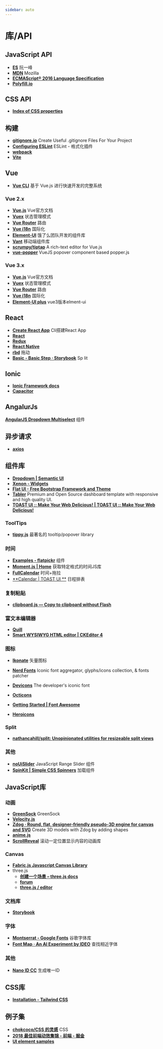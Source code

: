 ```yaml
---
sidebar: auto
---
```


# 库/API

## JavaScript API

- [**ES**](https://es6.ruanyifeng.com/#README) 阮一峰
- [**MDN**](https://developer.mozilla.org/zh-CN/docs/Web/JavaScript/Reference) Mozilla
- [**ECMAScript® 2016 Language Specification**](https://ecma-international.org/ecma-262/7.0/#sec-samevaluezero) 
- [**Polyfill.io**](https://polyfill.io/v3/url-builder/)

## CSS API

- [**Index of CSS properties**](https://www.w3.org/Style/CSS/all-properties.en.html)

## 构建

- [**gitignore.io**](https://www.toptal.com/developers/gitignore) Create Useful .gitignore Files For Your Project
- [**Configuring ESLint**](https://cn.eslint.org/docs/user-guide/configuring) ESLint - 格式化插件
- [**webpack**](https://webpack.docschina.org/concepts/)
- [**Vite**](https://cn.vitejs.dev/config/)

## Vue

- [**Vue CLI**](https://cli.vuejs.org/zh/guide/) 基于 Vue.js 进行快速开发的完整系统

### Vue 2.x

- [**Vue.js**](https://cn.vuejs.org/v2/guide/) Vue官方文档  
- [**Vuex**](https://vuex.vuejs.org/zh/) 状态管理模式 
- [**Vue Router**](https://router.vuejs.org/zh/installation.html) 路由 
- [**Vue i18n**](https://kazupon.github.io/vue-i18n/zh/started.html#html) 国际化 
- [**Element-UI**](http://element-cn.eleme.io/#/zh-CN) 饿了么团队开发的组件库 
- [**Vant**](https://vant-contrib.gitee.io/vant/#/zh-CN/pull-refresh) 移动端组件库
- [**scrumpy/tiptap**](https://github.com/scrumpy/tiptap?utm_source=gold_browser_extension)  A rich-text editor for Vue.js
- [**vue-popper**](https://robinck.github.io/vue-popper/)  VueJS popover component based popper.js

### Vue 3.x

- [**Vue.js**](https://v3.cn.vuejs.org/guide/installation.html) Vue官方文档 
- [**Vuex**](https://next.vuex.vuejs.org/guide/#the-simplest-store) 状态管理模式
- [**Vue Router**](https://next.router.vuejs.org/zh/installation.html#%E7%9B%B4%E6%8E%A5%E4%B8%8B%E8%BD%BD-cdn) 路由
- [**Vue i18n**](https://vue-i18n-next.intlify.dev/installation.html#with-a-bundler) 国际化
- [**Element-UI plus**](https://element-plus.gitee.io/#/zh-CN/component/i18n) vue3版本elment-ui
## React

- [**Create React App**](https://create-react-app.dev/docs/getting-started) Cli搭建React App
- [**React**](https://zh-hans.reactjs.org/)
- [**Redux**](https://redux.js.org/)
- [**React Native**](https://reactnative.dev/docs/environment-setup)
- [**rbd**](https://react-beautiful-dnd.netlify.app/?path=/story/single-vertical-list--basic) 拖动
- [**Basic - Basic Step ⋅ Storybook**](https://tomkp.github.io/react-split-pane/?path=/story/basic--basic-step) Sp lit

## Ionic

- [**Ionic Framework docs**](https://ionicframework.com/docs)
- [**Capacitor**](https://capacitorjs.com/)

## AngalurJs

[**AngularJS Dropdown Multiselect**](http://dotansimha.github.io/angularjs-dropdown-multiselect/docs/#/main) 组件

## 异步请求

- [**axios**](https://github.com/axios/axios?utm_source=gold_browser_extension)

## 组件库

- [**Dropdown | Semantic UI**](https://semantic-ui.com/modules/dropdown.html#/examples)
- [**Xenon - Widgets**](https://themes.laborator.co/xenon/ui/widgets/)
- [**Flat UI - Free Bootstrap Framework and Theme**](http://designmodo.github.io/Flat-UI/)
- [**Tabler**](https://preview.tabler.io/index.html) Premium and Open Source dashboard template with responsive and high quality UI.
- [**TOAST UI :: Make Your Web Delicious! | TOAST UI :: Make Your Web Delicious!**](https://ui.toast.com/)

### ToolTips

- [**tippy.js**](https://github.com/atomiks/tippyjs) 最著名的 tooltip/popover library

### 时间

- [**Examples - flatpickr**](https://flatpickr.js.org/examples/) 组件
- [**Moment.js | Home**](https://momentjs.com/) 获取特定格式的时间JS库
- [**FullCalendar**](https://fullcalendar.io/docs/getting-started) 时间+拖拉
- [**Calendar | TOAST UI **](https://ui.toast.com/tui-calendar) 日程排表

### 复制粘贴

- [**clipboard.js — Copy to clipboard without Flash**](https://clipboardjs.com/)

### 富文本编辑器

- [**Quill**](https://quilljs.com/)
- [**Smart WYSIWYG HTML editor | CKEditor 4**](https://ckeditor.com/ckeditor-4/)

### 图标

- [**Ikonate**](https://www.ikonate.com/#content) 矢量图标
- [**Nerd Fonts**](https://www.nerdfonts.com/) Iconic font aggregator, glyphs/icons collection, & fonts patcher
- [**Devicons**](http://vorillaz.github.io/devicons/#/main) The developer's iconic font
- [**Octicons**](https://primer.style/octicons/)
- [**Getting Started | Font Awesome**](https://fontawesome.com/how-to-use/on-the-web/setup/getting-started?using=web-fonts-with-css)

- [**Heroicons**](https://heroicons.com/)

### Split

- [**nathancahill/split: Unopinionated utilities for resizeable split views**](https://github.com/nathancahill/split)

### 其他

- [**noUiSlider**](https://refreshless.com/nouislider/) JavaScript Range Slider 组件
- [**SpinKit | Simple CSS Spinners**](https://tobiasahlin.com/spinkit/) 加载组件

## JavaScript库

### 动画

- [**GreenSock**](https://greensock.com/docs/) GreenSock
- [**Velocity.js**](http://velocityjs.org/)
- [**Zdog · Round, flat, designer-friendly pseudo-3D engine for canvas and SVG**](https://zzz.dog/) Create 3D models with Zdog by adding shapes
- [**anime.js**](https://animejs.com/documentation/#array)
- [**ScrollReveal**](https://scrollrevealjs.org/guide/hello-world.html) 滚动一定位置显示内容的动画库

### Canvas

- [**Fabric.js Javascript Canvas Library**](http://fabricjs.com/)
- three.js
  - [**创建一个场景 – three.js docs**](https://threejs.org/docs/index.html#manual/zh/introduction/Creating-a-scene)
  - [**forum**](https://discourse.threejs.org/top/all)
  - [**three.js / editor**](https://threejs.org/editor/)

### 文档库

- [**Storybook**](https://storybook.js.org/)

### 字体

- [**Montserrat - Google Fonts**](https://fonts.google.com/specimen/Montserrat?selection.family=Montserrat) 谷歌字体库
- [**Font Map · An AI Experiment by IDEO**](http://fontmap.ideo.com/) 查找相近字体

### 其他

- [**Nano ID CC**](https://zelark.github.io/nano-id-cc/) 生成唯一ID

## CSS库

- [**Installation - Tailwind CSS**](https://tailwindcss.com/docs/installation/)

## 例子集

- [**chokcoco/CSS 的灵感**](https://github.com/chokcoco/CSS-Inspiration?utm_source=gold_browser_extension) CSS
- [**2018 最佳前端动效集锦 - 前端 - 掘金**](https://juejin.im/entry/5c26e7775188252ea66b5600?utm_source=gold_browser_extension)
- [**UI element samples**](https://googlechromelabs.github.io/ui-element-samples/)
